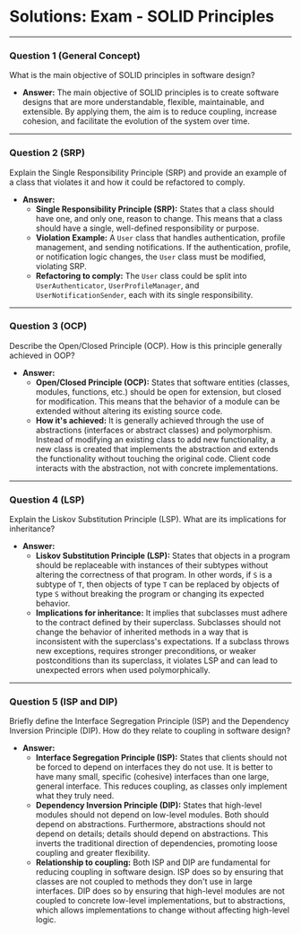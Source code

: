 
# Solutions: Exam - SOLID Principles

---

### Question 1 (General Concept)

What is the main objective of SOLID principles in software design?

-   **Answer:** The main objective of SOLID principles is to create software designs that are more understandable, flexible, maintainable, and extensible. By applying them, the aim is to reduce coupling, increase cohesion, and facilitate the evolution of the system over time.

---

### Question 2 (SRP)

Explain the Single Responsibility Principle (SRP) and provide an example of a class that violates it and how it could be refactored to comply.

-   **Answer:**
    -   **Single Responsibility Principle (SRP):** States that a class should have one, and only one, reason to change. This means that a class should have a single, well-defined responsibility or purpose.
    -   **Violation Example:** A `User` class that handles authentication, profile management, and sending notifications. If the authentication, profile, or notification logic changes, the `User` class must be modified, violating SRP.
    -   **Refactoring to comply:** The `User` class could be split into `UserAuthenticator`, `UserProfileManager`, and `UserNotificationSender`, each with its single responsibility.

---

### Question 3 (OCP)

Describe the Open/Closed Principle (OCP). How is this principle generally achieved in OOP?

-   **Answer:**
    -   **Open/Closed Principle (OCP):** States that software entities (classes, modules, functions, etc.) should be open for extension, but closed for modification. This means that the behavior of a module can be extended without altering its existing source code.
    -   **How it's achieved:** It is generally achieved through the use of abstractions (interfaces or abstract classes) and polymorphism. Instead of modifying an existing class to add new functionality, a new class is created that implements the abstraction and extends the functionality without touching the original code. Client code interacts with the abstraction, not with concrete implementations.

---

### Question 4 (LSP)

Explain the Liskov Substitution Principle (LSP). What are its implications for inheritance?

-   **Answer:**
    -   **Liskov Substitution Principle (LSP):** States that objects in a program should be replaceable with instances of their subtypes without altering the correctness of that program. In other words, if `S` is a subtype of `T`, then objects of type `T` can be replaced by objects of type `S` without breaking the program or changing its expected behavior.
    -   **Implications for inheritance:** It implies that subclasses must adhere to the contract defined by their superclass. Subclasses should not change the behavior of inherited methods in a way that is inconsistent with the superclass's expectations. If a subclass throws new exceptions, requires stronger preconditions, or weaker postconditions than its superclass, it violates LSP and can lead to unexpected errors when used polymorphically.

---

### Question 5 (ISP and DIP)

Briefly define the Interface Segregation Principle (ISP) and the Dependency Inversion Principle (DIP). How do they relate to coupling in software design?

-   **Answer:**
    -   **Interface Segregation Principle (ISP):** States that clients should not be forced to depend on interfaces they do not use. It is better to have many small, specific (cohesive) interfaces than one large, general interface. This reduces coupling, as classes only implement what they truly need.
    -   **Dependency Inversion Principle (DIP):** States that high-level modules should not depend on low-level modules. Both should depend on abstractions. Furthermore, abstractions should not depend on details; details should depend on abstractions. This inverts the traditional direction of dependencies, promoting loose coupling and greater flexibility.
    -   **Relationship to coupling:** Both ISP and DIP are fundamental for reducing coupling in software design. ISP does so by ensuring that classes are not coupled to methods they don't use in large interfaces. DIP does so by ensuring that high-level modules are not coupled to concrete low-level implementations, but to abstractions, which allows implementations to change without affecting high-level logic.

